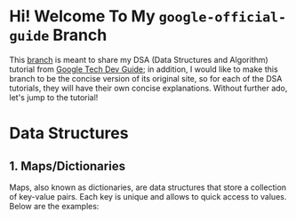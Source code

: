 # Hi! Welcome To My `google-official-guide` Branch
This [branch](https://docs.github.com/en/pull-requests/collaborating-with-pull-requests/proposing-changes-to-your-work-with-pull-requests/about-branches) is meant to share my DSA (Data Structures and Algorithm) tutorial from [Google Tech Dev Guide](https://techdevguide.withgoogle.com/paths/data-structures-and-algorithms/); in addition, I would like to make this branch to be the concise version of its original site, so for each of the DSA tutorials, they will have their own concise explanations. Without further ado, let's jump to the tutorial!

# Data Structures

## 1. Maps/Dictionaries
Maps, also known as dictionaries, are data structures that store a collection of key-value pairs. Each key is unique and allows to quick access to values. Below are the examples:


